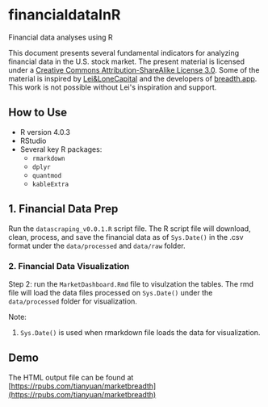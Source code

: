 # financialdataInR
Financial data analyses using R 

This document presents several fundamental indicators for analyzing financial data in the U.S. stock market. The present material is licensed under a [Creative Commons Attribution-ShareAlike License 3.0](https://creativecommons.org/licenses/by-sa/3.0/). Some of the material is inspired by [Lei&LoneCapital](https://lonecapital.com/) and the developers of [breadth.app](http://breadth.app). This work is not possible without Lei's inspiration and support. 

## How to Use

* R version 4.0.3
* RStudio
* Several key R packages: 
  * `rmarkdown`
  * `dplyr`
  * `quantmod`
  * `kableExtra`

## 1. Financial Data Prep

Run the `datascraping_v0.0.1.R` script file. 
The R script file will download, clean, process, and save the financial data as of `Sys.Date()` in the .csv format under the `data/processed` and `data/raw` folder.

### 2. Financial Data Visualization

Step 2: run the `MarketDashboard.Rmd` file to visulzation the tables. 
The rmd file will load the data files processed on `Sys.Date()` under the `data/processed` folder for visualization. 

Note: 
1. `Sys.Date()` is used when rmarkdown file loads the data for visualization.


## Demo 

The HTML output file can be found at [https://rpubs.com/tianyuan/marketbreadth](https://rpubs.com/tianyuan/marketbreadth)

